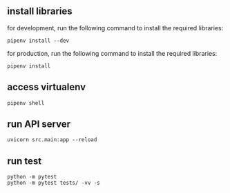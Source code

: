 ## install libraries
for development, run the following command to install the required libraries:
```
pipenv install --dev
```

for production, run the following command to install the required libraries:
```
pipenv install
```

## access virtualenv
```
pipenv shell
```

## run API server
```
uvicorn src.main:app --reload
```

## run test
```
python -m pytest
python -m pytest tests/ -vv -s
```

